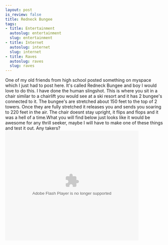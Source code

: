 ```yaml
--- 
layout: post
is_review: false
title: Redneck Bungee
tags: 
- title: Entertainment
  autoslug: entertainment
  slug: entertainment
- title: Internet
  autoslug: internet
  slug: internet
- title: Raves
  autoslug: raves
  slug: raves
---
```

One of my old friends from high school posted something on myspace which I just had to post here.  It's called Redneck Bungee and boy I would love to do this.  I have done the human slingshot. This is where you sit in a chair similar to a chairlift you would see at a ski resort and it has 2 bungee's connected to it.  The bungee's are stretched about 150 feet to the top of 2 towers.  Once they are fully stretched it releases you and sends you soaring to 220 feet in the air.  The chair doesnt stay upright, it flips and flops and it was a hell of a time.What you will find below just looks like it would be awesome for any thrill seeker, maybe I will have to make one of these things and test it out.  Any takers?<!--more--><object height="350" width="425"><param value="http://embed.break.com/MjA4ODA2" name="movie" /><embed type="application/x-shockwave-flash" height="350" saveembedtags="true" enablehref="false" allownetworking="internal" enablejsurl="false" width="425" src="http://embed.break.com/MjA4ODA2" allowscriptaccess="never"></embed></object>
